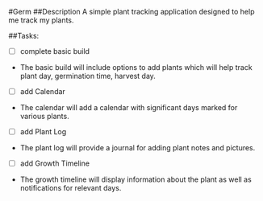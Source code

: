 #Germ
##Description
A simple plant tracking application designed to help me track my plants.

##Tasks:
- [ ] complete basic build
 - The basic build will include options to add plants which will help track plant day, germination time, harvest day.
-[ ] add Calendar
 - The calendar will add a calendar with significant days marked for various plants.
- [ ] add Plant Log
 - The plant log will provide a journal for adding plant notes and pictures.
- [ ] add Growth Timeline
 - The growth timeline will display information about the plant as well as notifications for relevant days.

